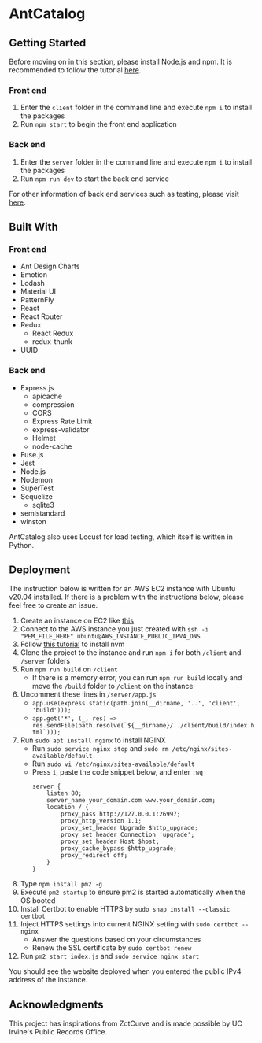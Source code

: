 # AntCatalog
## Getting Started
Before moving on in this section, please install Node.js and npm. It is recommended to follow the tutorial [here](https://www.youtube.com/watch?v=ohBFbA0O6hs).

### Front end
1. Enter the `client` folder in the command line and execute `npm i` to install the packages
2. Run `npm start` to begin the front end application

### Back end
1. Enter the `server` folder in the command line and execute `npm i` to install the packages
2. Run `npm run dev` to start the back end service

For other information of back end services such as testing, please visit [here](https://github.com/imliuyzh/AntCatalog/tree/main/server). 

## Built With
### Front end
+ Ant Design Charts
+ Emotion
+ Lodash
+ Material UI
+ PatternFly
+ React
+ React Router
+ Redux
  + React Redux
  + redux-thunk
+ UUID

### Back end
+ Express.js
  + apicache
  + compression
  + CORS
  + Express Rate Limit
  + express-validator
  + Helmet
  + node-cache
+ Fuse.js
+ Jest 
+ Node.js
+ Nodemon
+ SuperTest
+ Sequelize
  + sqlite3
+ semistandard
+ winston

AntCatalog also uses Locust for load testing, which itself is written in Python.

## Deployment
The instruction below is written for an AWS EC2 instance with Ubuntu v20.04 installed. If there is a problem with the instructions below, please feel free to create an issue.
1. Create an instance on EC2 like [this](https://www.youtube.com/watch?v=BtxbeZx6NXM)
2. Connect to the AWS instance you just created with `ssh -i "PEM_FILE_HERE" ubuntu@AWS_INSTANCE_PUBLIC_IPV4_DNS`
3. Follow [this tutorial](https://www.youtube.com/watch?v=ohBFbA0O6hs) to install nvm
4. Clone the project to the instance and run `npm i` for both `/client` and `/server` folders
5. Run `npm run build` on `/client`
   + If there is a memory error, you can run `npm run build` locally and move the `/build` folder to `/client` on the instance
6. Uncomment these lines in `/server/app.js`
   + `app.use(express.static(path.join(__dirname, '..', 'client', 'build')));`
   + ```app.get('*', (_, res) => res.sendFile(path.resolve(`${__dirname}/../client/build/index.html`)));```
7. Run `sudo apt install nginx` to install NGINX
   + Run `sudo service nginx stop` and `sudo rm /etc/nginx/sites-available/default`
   + Run `sudo vi /etc/nginx/sites-available/default`
   + Press `i`, paste the code snippet below, and enter `:wq`
      ```
      server {
          listen 80;
          server_name your_domain.com www.your_domain.com;
          location / {
              proxy_pass http://127.0.0.1:26997;
              proxy_http_version 1.1;
              proxy_set_header Upgrade $http_upgrade;
              proxy_set_header Connection 'upgrade';
              proxy_set_header Host $host;
              proxy_cache_bypass $http_upgrade;
              proxy_redirect off;
          }
      }
      ```
8. Type `npm install pm2 -g`
9. Execute `pm2 startup` to ensure pm2 is started automatically when the OS booted
10. Install Certbot to enable HTTPS by `sudo snap install --classic certbot`
11. Inject HTTPS settings into current NGINX setting with `sudo certbot --nginx`
    + Answer the questions based on your circumstances
    + Renew the SSL certificate by `sudo certbot renew`
12. Run `pm2 start index.js` and `sudo service nginx start`

You should see the website deployed when you entered the public IPv4 address of the instance.

## Acknowledgments
This project has inspirations from ZotCurve and is made possible by UC Irvine's Public Records Office.
